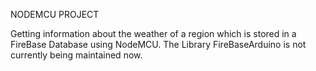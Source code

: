 NODEMCU PROJECT 

Getting information about the weather of a region which is stored in a FireBase Database using NodeMCU.
The Library FireBaseArduino is not currently being maintained now.
